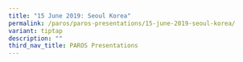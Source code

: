 ```yaml
---
title: "15 June 2019: Seoul Korea"
permalink: /paros/paros-presentations/15-june-2019-seoul-korea/
variant: tiptap
description: ""
third_nav_title: PAROS Presentations
---
```

